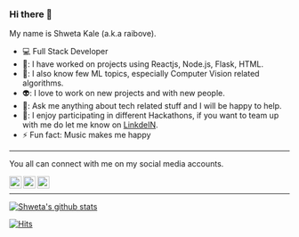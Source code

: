 ### Hi there 👋

My name is Shweta Kale (a.k.a raibove).

- :computer: Full Stack Developer 
- 💚: I have worked on projects using Reactjs, Node.js, Flask, HTML.
- 💫: I also know few ML topics, especially Computer Vision related algorithms.
- 👽: I love to work on new projects and with new people.
- 💬: Ask me anything about tech related stuff and I will be happy to help.
- 👯: I enjoy participating in different Hackathons, if you want to team up with me do let me know on [LinkdeIN](https://www.linkedin.com/in/shweta-kale/).
- ⚡ Fun fact: Music makes me happy
---- 

You all can connect with me on my social media accounts.

<a target="_blank" href="https://www.linkedin.com/in/shweta-kale/">
  <img align="left" alt="LinkdeIN" width="22px" src="https://cdn.jsdelivr.net/npm/simple-icons@v3/icons/linkedin.svg" />
</a>
<a target="_blank" href="https://www.instagram.com/hayan_keil/">
  <img align="left" alt="Instagram" width="22px" src="https://cdn.jsdelivr.net/npm/simple-icons@v3/icons/instagram.svg" />
</a>
<a target="_blank" href="mailto:shwetakale144@gmail@gmail.com">
  <img align="left" alt="Gmail" width="22px" src="https://cdn.jsdelivr.net/npm/simple-icons@v3/icons/gmail.svg" />
</a>
</br>

-----

[![Shweta's github stats](https://github-readme-stats.vercel.app/api?username=raibove&count_private=true&show_icons=true)](https://github.com/anuraghazra/github-readme-stats)

[![Hits](https://hits.seeyoufarm.com/api/count/incr/badge.svg?url=https%3A%2F%2Fgithub.com%2Fraibove)](https://hits.seeyoufarm.com)
